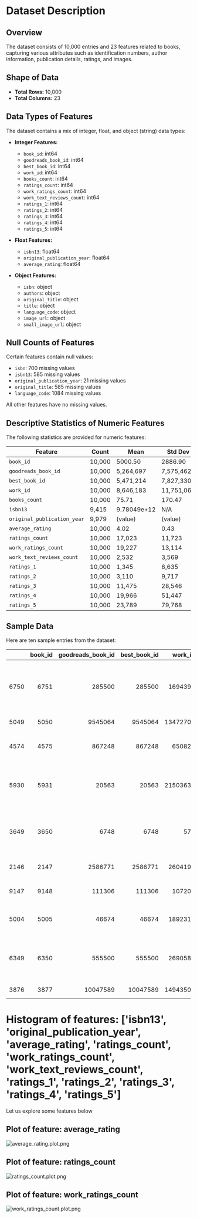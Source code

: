 # Dataset Description

## Overview
The dataset consists of 10,000 entries and 23 features related to books, capturing various attributes such as identification numbers, author information, publication details, ratings, and images. 

## Shape of Data
- **Total Rows:** 10,000
- **Total Columns:** 23

## Data Types of Features
The dataset contains a mix of integer, float, and object (string) data types:
- **Integer Features:**
  - `book_id`: int64
  - `goodreads_book_id`: int64
  - `best_book_id`: int64
  - `work_id`: int64
  - `books_count`: int64
  - `ratings_count`: int64
  - `work_ratings_count`: int64
  - `work_text_reviews_count`: int64
  - `ratings_1`: int64
  - `ratings_2`: int64
  - `ratings_3`: int64
  - `ratings_4`: int64
  - `ratings_5`: int64

- **Float Features:**
  - `isbn13`: float64
  - `original_publication_year`: float64
  - `average_rating`: float64

- **Object Features:**
  - `isbn`: object
  - `authors`: object
  - `original_title`: object
  - `title`: object
  - `language_code`: object
  - `image_url`: object
  - `small_image_url`: object

## Null Counts of Features
Certain features contain null values:
- `isbn`: 700 missing values
- `isbn13`: 585 missing values
- `original_publication_year`: 21 missing values
- `original_title`: 585 missing values
- `language_code`: 1084 missing values

All other features have no missing values.

## Descriptive Statistics of Numeric Features
The following statistics are provided for numeric features:

| Feature                        | Count       | Mean          | Std Dev      | Min     | 25%     | 50%     | 75%     | Max        |
|--------------------------------|-------------|---------------|--------------|---------|---------|---------|---------|------------|
| `book_id`                     | 10,000     | 5000.50       | 2886.90      | 1       | 2500.75 | 5000.50 | 7500.25 | 10,000     |
| `goodreads_book_id`           | 10,000     | 5,264,697     | 7,575,462    | 1       | 46,275  | 394,965 | 9,382,225 | 33,288,640 |
| `best_book_id`                | 10,000     | 5,471,214     | 7,827,330    | 1       | 47,911  | 425,123 | 9,636,112 | 35,534,230 |
| `work_id`                     | 10,000     | 8,646,183     | 11,751,060   | 87      | 1,008,841 | 2,719,524 | 14,517,750 | 56,399,600 |
| `books_count`                 | 10,000     | 75.71         | 170.47       | 1       | 23      | 40      | 67      | 3,455      |
| `isbn13`                      | 9,415      | 9.78049e+12   | N/A          | N/A     | N/A     | N/A     | N/A     | N/A        |
| `original_publication_year`   | 9,979      | (value)       | (value)      | (value) | (value) | (value) | (value) | (value)    |
| `average_rating`              | 10,000     | 4.02          | 0.43         | 3.12    | 3.77    | 4.02    | 4.44    | 5.00       |
| `ratings_count`               | 10,000     | 17,023        | 11,723       | 11      | 1,830   | 12,204  | 20,489  | 456,191    |
| `work_ratings_count`          | 10,000     | 19,227        | 13,114       | 30      | 2,056   | 13,196  | 23,502  | 436,802    |
| `work_text_reviews_count`     | 10,000     | 2,532         | 3,569        | 0       | 185     | 638     | 2,394   | 79,331     |
| `ratings_1`                   | 10,000     | 1,345         | 6,635        | 11      | 196     | 391     | 885     | 456,191    |
| `ratings_2`                   | 10,000     | 3,110         | 9,717        | 30      | 656     | 1,163   | 2,353   | 436,802    |
| `ratings_3`                   | 10,000     | 11,475        | 28,546       | 323     | 3,112   | 4,894   | 9,287   | 793,319    |
| `ratings_4`                   | 10,000     | 19,966        | 51,447       | 750     | 5,405   | 8,269   | 16,023  | 1,481,305  |
| `ratings_5`                   | 10,000     | 23,789        | 79,768       | 752     | 5,334   | 8,836   | 17,304  | 3,011,543  |

## Sample Data
Here are ten sample entries from the dataset:

|      | book_id | goodreads_book_id | best_book_id | work_id | books_count | isbn        | isbn13      | authors                                     | original_publication_year | original_title                                                            | title                                                                     | language_code | average_rating | ratings_count | work_ratings_count | work_text_reviews_count | ratings_1 | ratings_2 | ratings_3 | ratings_4 | ratings_5 | image_url                                                                                | small_image_url                                                                        |
|-----:|---------:|------------------:|--------------:|--------:|------------:|-------------:|-------------:|:--------------------------------------------|---------------------------:|:--------------------------------------------------------------------------|:--------------------------------------------------------------------------|:--------------|----------------:|----------------:|---------------------:|--------------------------:|------------:|-----------:|-----------:|-----------:|-----------:|:-----------------------------------------------------------------------------------------|:---------------------------------------------------------------------------------------|
| 6750 |     6751 |             285500 |         285500 |  1694397 |           57 |  553214829  | 9.78055e+12 | Founding Fathers                            |                        1776 | The Declaration of Independence and The Constitution of the United States | The Declaration of Independence and The Constitution of the United States | nan           |             4.44 |           14047 |                17123 |                       256 |         208 |         533 |        1846 |        3392 |       11144 | https://images.gr-assets.com/books/1320508156m/285500.jpg                                | https://images.gr-assets.com/books/1320508156s/285500.jpg                              |
| 5049 |     5050 |            9545064 |        9545064 | 13472700 |           34 |  446574465  | 9.78045e+12 | Rachel Simon                                |                        2011 | The Story of Beautiful Girl                                               | The Story of Beautiful Girl                                               | nan           |             3.92 |           19655 |                22401 |                      3517 |         279 |        1111 |        5172 |        9503 |        6336 | https://images.gr-assets.com/books/1336851169m/9545064.jpg                               | https://images.gr-assets.com/books/1336851169s/9545064.jpg                             |
| 4574 |     4575 |             867248 |         867248 |   650820 |           21 |  689831870  | 9.78069e+12 | Karma Wilson, Jane Chapman                  |                        2002 | Bear Snores On                                                            | Bear Snores On                                                            | en-US         |             4.25 |           24556 |                24814 |                       604 |         275 |         735 |        4007 |        7408 |       12389 | https://images.gr-assets.com/books/1344390790m/867248.jpg                                | https://images.gr-assets.com/books/1344390790s/867248.jpg                              |
| 5930 |     5931 |               20563 |          20563 | 21503633 |          390 |  375759018  | 9.78038e+12 | George Eliot, Joanna Trollope, Hugh Osborne |                        1859 | Adam Bede                                                                 | Adam Bede                                                                 | nan           |             3.77 |           17777 |                19423 |                       659 |         650 |        1475 |        4959 |        6999 |        5340 | https://s.gr-assets.com/assets/nophoto/book/111x148-bcc042a9c91a29c1d680899eff700a03.png | https://s.gr-assets.com/assets/nophoto/book/50x75-a91bf249278a81aabab721ef782c4a74.png |
| 3649 |     3650 |                6748 |           6748 |       574 |           46 |  316925284  | 9.78032e+12 | David Foster Wallace                        |                        1996 | A Supposedly Fun Thing I'll Never Do Again: Essays and Arguments          | A Supposedly Fun Thing I'll Never Do Again:  Essays and Arguments         | en-GB         |             4.28 |           23272 |                26763 |                      2098 |         266 |         656 |        3045 |       10238 |       12558 | https://s.gr-assets.com/assets/nophoto/book/111x148-bcc042a9c91a29c1d680899eff700a03.png | https://s.gr-assets.com/assets/nophoto/book/50x75-a91bf249278a81aabab721ef782c4a74.png |
| 2146 |     2147 |            2586771 |        2586771 |  2604190 |           39 | 1400063973  | 9.7814e+12  | David Ebershoff                             |                        2008 | The 19th Wife                                                             | The 19th Wife                                                             | en-US         |             3.63 |           44921 |                50034 |                      6018 |        1014 |        3888 |       16023 |       20874 |        8235 | https://s.gr-assets.com/assets/nophoto/book/111x148-bcc042a9c91a29c1d680899eff700a03.png | https://s.gr-assets.com/assets/nophoto/book/50x75-a91bf249278a81aabab721ef782c4a74.png |
| 9147 |     9148 |             111306 |         111306 |   107202 |           28 |  821780654  | 9.78082e+12 | Jacquelyn Frank                             |                        2006 | Jacob                                                                     | Jacob (Nightwalkers, #1)                                                  | eng           |             4.02 |           17448 |                18356 |                       872 |         490 |         983 |        3422 |        6187 |        7274 | https://s.gr-assets.com/assets/nophoto/book/111x148-bcc042a9c91a29c1d680899eff700a03.png | https://s.gr-assets.com/assets/nophoto/book/50x75-a91bf249278a81aabab721ef782c4a74.png |
| 5004 |     5005 |               46674 |          46674 |  1892311 |           42 |  380810336  | 9.78038e+12 | David D. Burns                              |                        1980 | Feeling Good: The New Mood Therapy                                        | Feeling Good: The New Mood Therapy                                        | en-US         |             3.95 |           17065 |                18208 |                       540 |         584 |        1127 |        3881 |        5692 |        6924 | https://s.gr-assets.com/assets/nophoto/book/111x148-bcc042a9c91a29c1d680899eff700a03.png | https://s.gr-assets.com/assets/nophoto/book/50x75-a91bf249278a81aabab721ef782c4a74.png |
| 6349 |     6350 |             555500 |         555500 |  2690582 |           26 |  786837888  | 9.78079e+12 | Dave Barry, Ridley Pearson, Greg Call       |                        2007 | Peter and the Secret of Rundoon                                           | Peter and the Secret of Rundoon (Peter and the Starcatchers, #3)          | en-US         |             4.16 |           18570 |                19299 |                       858 |         246 |         522 |        3476 |        6702 |        8353 | https://s.gr-assets.com/assets/nophoto/book/111x148-bcc042a9c91a29c1d680899eff700a03.png | https://s.gr-assets.com/assets/nophoto/book/50x75-a91bf249278a81aabab721ef782c4a74.png |
| 3876 |     3877 |            10047589 |       10047589 | 14943502 |           22 |  307596850  | 9.78031e+12 | Jennifer Close                              |                        2011 | Girls in White Dresses                                                    | Girls in White Dresses                                                    | eng           |             3.12 |           25167 |                27866 |                      2984 |        2392 |        5526 |        9757 |        6717 |        3474 | https://images.gr-assets.com/books/1320442277m/10047589.jpg                              | https://images.gr-assets.com/books/1320442277s/10047589.jpg                            |

# Histogram of features: ['isbn13', 'original_publication_year', 'average_rating', 'ratings_count', 'work_ratings_count', 'work_text_reviews_count', 'ratings_1', 'ratings_2', 'ratings_3', 'ratings_4', 'ratings_5']

Let us explore some features below



## Plot of feature: average_rating

![average_rating.plot.png](average_rating.plot.png)


## Plot of feature: ratings_count

![ratings_count.plot.png](ratings_count.plot.png)


## Plot of feature: work_ratings_count

![work_ratings_count.plot.png](work_ratings_count.plot.png)
